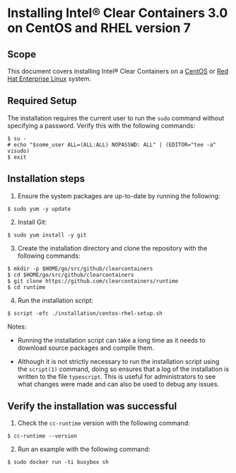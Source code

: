 # Installing Intel® Clear Containers 3.0 on CentOS and RHEL version 7

## Scope

This document covers installing Intel® Clear Containers on a
[CentOS](https://www.centos.org/) or [Red Hat Enterprise
Linux](https://www.redhat.com/) system.

## Required Setup

The installation requires the current user to run the `sudo` command
without specifying a password. Verify this with the following commands:

```
$ su -
# echo "$some_user ALL=(ALL:ALL) NOPASSWD: ALL" | (EDITOR="tee -a" visudo)
$ exit

```

## Installation steps

1. Ensure the system packages are up-to-date by running the following:

```
$ sudo yum -y update

```
2. Install Git:

```
$ sudo yum install -y git

```
3. Create the installation directory and clone the repository with the following commands:

```
$ mkdir -p $HOME/go/src/github/clearcontainers
$ cd $HOME/go/src/github/clearcontainers
$ git clone https://github.com/clearcontainers/runtime
$ cd runtime

```
4. Run the installation script:

```
$ script -efc ./installation/centos-rhel-setup.sh

```

Notes:

- Running the installation script can take a long time as it needs to
  download source packages and compile them.

- Although it is not strictly necessary to run the installation
  script using the `script(1)` command, doing so ensures that a log of the
  installation is written to the file `typescript`. This is useful for
  administrators to see what changes were made and can also be used to
  debug any issues.

## Verify the installation was successful

1. Check the `cc-runtime` version with the following command:

```
$ cc-runtime --version

```

2. Run an example with the following command:

```
$ sudo docker run -ti busybox sh

```
